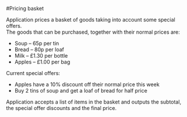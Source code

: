 #Pricing basket
 
Application prices a basket of goods taking into account some special offers.   
The goods that can be purchased, together with their normal prices are:
 
- Soup – 65p per tin
- Bread – 80p per loaf
- Milk – £1.30 per bottle
- Apples – £1.00 per bag
  
Current special offers:
- Apples have a 10% discount off their normal price this week
- Buy 2 tins of soup and get a loaf of bread for half price
 
Application accepts a list of items in the basket and outputs the subtotal, the special offer discounts and the final price.
